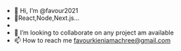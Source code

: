 - 👋 Hi, I’m @favour2021
- 👀React,Node,Next.js...
-
- 💞️ I’m looking to collaborate on any project am available
- 📫 How to reach me favourkieniamachree@gmail.com

<!---
favour2021/favour2021 is a ✨ special ✨ repository because its `README.md` (this file) appears on your GitHub profile.
You can click the Preview link to take a look at your changes.
--->
